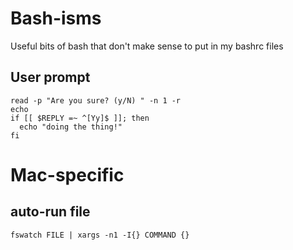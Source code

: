 # Bash-isms

Useful bits of bash that don't make sense to put in my bashrc files

## User prompt

```
read -p "Are you sure? (y/N) " -n 1 -r
echo
if [[ $REPLY =~ ^[Yy]$ ]]; then
  echo "doing the thing!"
fi
```

# Mac-specific

## auto-run file

```
fswatch FILE | xargs -n1 -I{} COMMAND {}
```

